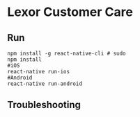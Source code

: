 # Lexor Customer Care



## Run

```
npm install -g react-native-cli # sudo
npm install
#iOS
react-native run-ios
#Android
react-native run-android
```


## Troubleshooting

